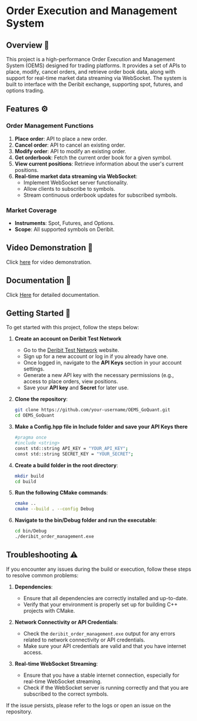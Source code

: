 # Order Execution and Management System


## Overview 📖
This project is a high-performance Order Execution and Management System (OEMS) designed for trading platforms. It provides a set of APIs to place, modify, cancel orders, and retrieve order book data, along with support for real-time market data streaming via WebSocket. The system is built to interface with the Deribit exchange, supporting spot, futures, and options trading.

## Features ⚙️

### Order Management Functions
1. **Place order**: API to place a new order.
2. **Cancel order**: API to cancel an existing order.
3. **Modify order**: API to modify an existing order.
4. **Get orderbook**: Fetch the current order book for a given symbol.
5. **View current positions**: Retrieve information about the user's current positions.
6. **Real-time market data streaming via WebSocket**:
   - Implement WebSocket server functionality.
   - Allow clients to subscribe to symbols.
   - Stream continuous orderbook updates for subscribed symbols.

### Market Coverage
- **Instruments**: Spot, Futures, and Options.
- **Scope**: All supported symbols on Deribit.

## Video Demonstration 🎥
Click [here](https://youtu.be/Z25IhJNP2xI) for video demonstration.
## Documentation 📄
Click [Here](https://drive.google.com/file/d/1cINR3-5H-tVnuGMYA6xLY-8qnP4UYhfj/view?usp=sharing) for detailed documentation.

## Getting Started 🚀

To get started with this project, follow the steps below:
1. **Create an account on Deribit Test Network**
    - Go to the [Deribit Test Network](https://test.deribit.com/) website.
    - Sign up for a new account or log in if you already have one.
    - Once logged in, navigate to the **API Keys** section in your account settings.
    - Generate a new API key with the necessary permissions (e.g., access to place orders, view positions.
    - Save your **API key** and **Secret** for later use.

2. **Clone the repository**:
   ```bash
   git clone https://github.com/your-username/OEMS_GoQuant.git
   cd OEMS_GoQuant
3. **Make a Config.hpp file in Include folder and save your API Keys there**
    ```bash 
    #pragma once
    #include <string>
    const std::string API_KEY = "YOUR_API_KEY";   
    const std::string SECRET_KEY = "YOUR_SECRET"; 
5. **Create a build folder in the root directory**:
   ```bash
   mkdir build
   cd build
6. **Run the following CMake commands**:
   ```bash
   cmake ..
   cmake --build . --config Debug
7. **Navigate to the bin/Debug folder and run the executable**:
   ```bash
   cd bin/Debug
   ./deribit_order_management.exe

## Troubleshooting ⚠️

If you encounter any issues during the build or execution, follow these steps to resolve common problems:

1. **Dependencies**: 
   - Ensure that all dependencies are correctly installed and up-to-date.
   - Verify that your environment is properly set up for building C++ projects with CMake.

2. **Network Connectivity or API Credentials**: 
   - Check the `deribit_order_management.exe` output for any errors related to network connectivity or API credentials.
   - Make sure your API credentials are valid and that you have internet access.

3. **Real-time WebSocket Streaming**:
   - Ensure that you have a stable internet connection, especially for real-time WebSocket streaming.
   - Check if the WebSocket server is running correctly and that you are subscribed to the correct symbols.

If the issue persists, please refer to the logs or open an issue on the repository.
